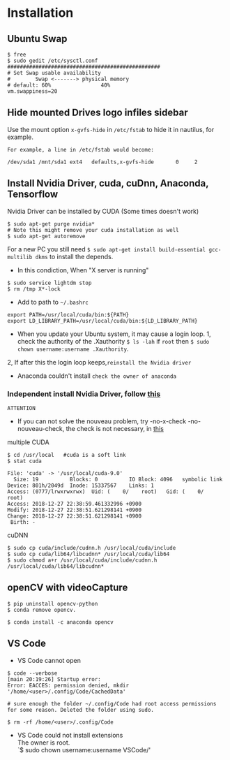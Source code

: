 # Installation

## Ubuntu Swap
```
$ free
$ sudo gedit /etc/sysctl.conf
#################################################
# Set Swap usable availability
#        Swap <-------> physical memory
# default: 60%                40%
vm.swappiness=20
```
## Hide mounted Drives logo infiles sidebar
Use the mount option `x-gvfs-hide` in `/etc/fstab` to hide it in nautilus, for example.
```
For example, a line in /etc/fstab would become:

/dev/sda1 /mnt/sda1 ext4   defaults,x-gvfs-hide       0     2
```

## Install Nvidia Driver, cuda, cuDnn, Anaconda, Tensorflow  
Nvidia Driver can be installed by CUDA (Some times doesn't work)  
```
$ sudo apt-get purge nvidia*
# Note this might remove your cuda installation as well
$ sudo apt-get autoremove 
```
For a new PC you still need `$ sudo apt-get install build-essential gcc-multilib dkms` to install the depends.  

* In this condiction, When "X server is running"  
```
$ sudo service lightdm stop
$ rm /tmp X*-lock
```
* Add to path to `~/.bashrc`
```
export PATH=/usr/local/cuda/bin:${PATH}
export LD_LIBRARY_PATH=/usr/local/cuda/bin:${LD_LIBRARY_PATH}
```
* When you update your Ubuntu system, it may cause a login loop. 
1, check the authority of the .Xauthority `$ ls -lah` if `root` then `$ sudo chown username:username .Xauthority`.  

2, If after this the login loop keeps,`reinstall the Nvidia driver`  
* Anaconda couldn't install `check the owner of anaconda`


### Independent install Nvidia Driver, follow [this](https://gist.github.com/wangruohui/df039f0dc434d6486f5d4d098aa52d07)  

`ATTENTION`      
* If you can not solve the nouveau problem, try -no-x-check -no-nouveau-check, the check is not necessary, in [this](https://blog.csdn.net/wangsidadehao/article/details/70255754)  

multiple CUDA    
```
$ cd /usr/local   #cuda is a soft link
$ stat cuda

File: 'cuda' -> '/usr/local/cuda-9.0'
  Size: 19        	Blocks: 0          IO Block: 4096   symbolic link
Device: 801h/2049d	Inode: 15337567    Links: 1
Access: (0777/lrwxrwxrwx)  Uid: (    0/    root)   Gid: (    0/    root)
Access: 2018-12-27 22:38:59.461332996 +0900
Modify: 2018-12-27 22:38:51.621298141 +0900
Change: 2018-12-27 22:38:51.621298141 +0900
 Birth: -
```  
cuDNN  
```
$ sudo cp cuda/include/cudnn.h /usr/local/cuda/include
$ sudo cp cuda/lib64/libcudnn* /usr/local/cuda/lib64
$ sudo chmod a+r /usr/local/cuda/include/cudnn.h /usr/local/cuda/lib64/libcudnn*
```

## openCV with videoCapture
```
$ pip uninstall opencv-python
$ conda remove opencv. 

$ conda install -c anaconda opencv
```

## VS Code 
* VS Code cannot open
```
$ code --verbose
[main 20:19:26] Startup error: 
Error: EACCES: permission denied, mkdir '/home/<user>/.config/Code/CachedData'

# sure enough the folder ~/.config/Code had root access permissions for some reason. Deleted the folder using sudo.

$ rm -rf /home/<user>/.config/Code 
```
* VS Code could not install extensions  
The owner is root.  
`$ sudo chown username:username VSCode/'

